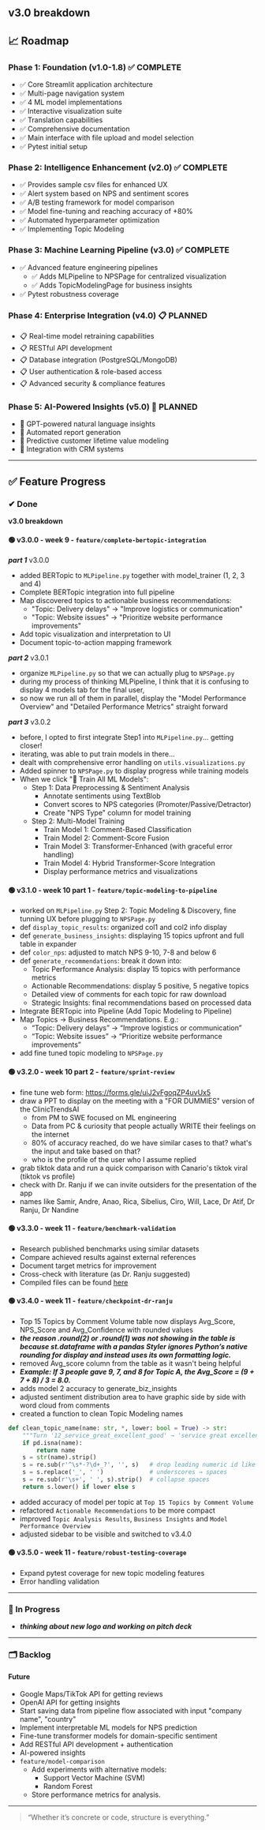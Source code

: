 ## **v3.0 breakdown**

## 📈 Roadmap

### Phase 1: Foundation (v1.0-1.8) ✅ **COMPLETE**
- ✅ Core Streamlit application architecture
- ✅ Multi-page navigation system
- ✅ 4 ML model implementations
- ✅ Interactive visualization suite
- ✅ Translation capabilities
- ✅ Comprehensive documentation
- ✅ Main interface with file upload and model selection
- ✅ Pytest initial setup

### Phase 2: Intelligence Enhancement (v2.0) ✅ **COMPLETE**
- ✅ Provides sample csv files for enhanced UX
- ✅ Alert system based on NPS and sentiment scores
- ✅ A/B testing framework for model comparison
- ✅ Model fine-tuning and reaching accuracy of +80%
- ✅ Automated hyperparameter optimization
- ✅ Implementing Topic Modeling

### Phase 3: Machine Learning Pipeline (v3.0) ✅ **COMPLETE**
- ✅ Advanced feature engineering pipelines
    - ✅ Adds MLPipeline to NPSPage for centralized visualization
    - ✅ Adds TopicModelingPage for business insights
- ✅ Pytest robustness coverage

### Phase 4: Enterprise Integration (v4.0) 📋 **PLANNED**
- 📋 Real-time model retraining capabilities
- 📋 RESTful API development
- 📋 Database integration (PostgreSQL/MongoDB)
- 📋 User authentication & role-based access
- 📋 Advanced security & compliance features

### Phase 5: AI-Powered Insights (v5.0) 🚀 **PLANNED**
- 🚀 GPT-powered natural language insights
- 🚀 Automated report generation
- 🚀 Predictive customer lifetime value modeling
- 🚀 Integration with CRM systems

---

## ✅ Feature Progress

### ✔ Done
**v3.0 breakdown**

#### 🟢 v3.0.0 - week 9 - `feature/complete-bertopic-integration`
***part 1*** v3.0.0
- added BERTopic to `MLPipeline.py` together with model_trainer (1, 2, 3 and 4)
- Complete BERTopic integration into full pipeline
- Map discovered topics to actionable business recommendations:
  - "Topic: Delivery delays" → "Improve logistics or communication"
  - "Topic: Website issues" → "Prioritize website performance improvements"
- Add topic visualization and interpretation to UI
- Document topic-to-action mapping framework

***part 2*** v3.0.1
- organize `MLPipeline.py` so that we can actually plug to `NPSPage.py`
- during my process of thinking MLPipeline, I think that it is confusing to display 4 models tab for the final user, 
- so now we run all of them in parallel, display the "Model Performance Overview" and "Detailed Performance Metrics" straight forward

***part 3*** v3.0.2
- before, I opted to first integrate Step1 into `MLPipeline.py`... getting closer!
- iterating, was able to put train models in there...
- dealt with comprehensive error handling on `utils.visualizations.py`
- Added spinner to `NPSPage.py` to display progress while training models
- When we click "🚀 Train All ML Models":
  - Step 1: Data Preprocessing & Sentiment Analysis
    - Annotate sentiments using TextBlob
    - Convert scores to NPS categories (Promoter/Passive/Detractor)
    - Create "NPS Type" column for model training
  - Step 2: Multi-Model Training
    - Train Model 1: Comment-Based Classification
    - Train Model 2: Comment-Score Fusion
    - Train Model 3: Transformer-Enhanced (with graceful error handling)
    - Train Model 4: Hybrid Transformer-Score Integration
    - Display performance metrics and visualizations

#### 🟢 v3.1.0 - week 10 part 1 - `feature/topic-modeling-to-pipeline`
- worked on `MLPipeline.py` Step 2: Topic Modeling & Discovery, fine tunning UX before plugging to `NPSPage.py`
- def `display_topic_results`: organized col1 and col2 info display
- def `generate_business_insights`: displaying 15 topics upfront and full table in expander
- def `color_nps`: adjusted to match NPS 9-10, 7-8 and below 6
- def `generate_recommendations`: break it down into:
  - Topic Performance Analysis: display 15 topics with performance metrics
  - Actionable Recommendations: display 5 positive, 5 negative topics
  - Detailed view of comments for each topic for raw download
  - Strategic Insights: final recommendations based on processed data
- Integrate BERTopic into Pipeline (Add Topic Modeling to Pipeline)
- Map Topics → Business Recommendations. E.g.:
  - “Topic: Delivery delays” → “Improve logistics or communication”
  - “Topic: Website issues” → “Prioritize website performance improvements”
- add fine tuned topic modeling to `NPSPage.py`

#### 🟢 v3.2.0 - week 10 part 2 - `feature/sprint-review`
- fine tune web form: https://forms.gle/uiJ2vFgoqZP4uvUx5
- draw a PPT to display on the meeting with a "FOR DUMMIES" version of the ClinicTrendsAI
  - from PM to SWE focused on ML engineering
  - Data from PC & curiosity that people actually WRITE their feelings on the internet
  - 80% of accuracy reached, do we have similar cases to that? what's the input and take based on that?
  - who is the profile of the user who I assume replied
- grab tiktok data and run a quick comparison with Canario's tiktok viral (tiktok vs profile)
- check with Dr. Ranju if we can invite outsiders for the presentation of the app
- names like Samir, Andre, Anao, Rica, Sibelius, Ciro, Will, Lace, Dr Atif, Dr Ranju, Dr Nandine

#### 🟢 v3.3.0 - week 11 - `feature/benchmark-validation`
- Research published benchmarks using similar datasets
- Compare achieved results against external references
- Document target metrics for improvement
- Cross-check with literature (as Dr. Ranju suggested)
- Compiled files can be found [here](./T1-Software-Engineering-Principles/projects/clinictrends_ai/docs/references)

#### 🟢 v3.4.0 - week 11 - `feature/checkpoint-dr-ranju`
- Top 15 Topics by Comment Volume table now displays Avg_Score, NPS_Score and Avg_Confidence with rounded values
- ***the reason .round(2) or .round(1) was not showing in the table is because st.dataframe with a pandas Styler ignores Python’s native rounding for display and instead uses its own formatting logic.***
- removed Avg_score column from the table as it wasn't being helpful
- ***Example: If 3 people gave 9, 7, and 8 for Topic A, the Avg_Score = (9 + 7 + 8) / 3 = 8.0.***
- adds model 2 accuracy to generate_biz_insights
- adjusted sentiment distribution area to have graphic side by side with word cloud from comments
- created a function to clean Topic Modeling names
```python
def clean_topic_name(name: str, *, lower: bool = True) -> str:
    """Turn '12_service_great_excellent_good' → 'service great excellent good'."""
    if pd.isna(name):
        return name
    s = str(name).strip()
    s = re.sub(r'^\s*-?\d+_?', '', s)   # drop leading numeric id like 0_, 12_, -1_
    s = s.replace('_', ' ')             # underscores → spaces
    s = re.sub(r'\s+', ' ', s).strip()  # collapse spaces
    return s.lower() if lower else s
```
- added accuracy of model per topic at `Top 15 Topics by Comment Volume`
- refactored `Actionable Recommendations` to be more compact
- improved `Topic Analysis Results`, `Business Insights` and `Model Performance Overview`
- adjusted sidebar to be visible and switched to v3.4.0

#### 🟢 v3.5.0 - week 11 - `feature/robust-testing-coverage`
- Expand pytest coverage for new topic modeling features
- Error handling validation

---

### 🔧 In Progress

- ***thinking about new logo and working on pitch deck***

---

### 🗂️ Backlog

#### Future
- Google Maps/TikTok API for getting reviews
- OpenAI API for getting insights
- Start saving data from pipeline flow associated with input "company name", "country"
- Implement interpretable ML models for NPS prediction
- Fine-tune transformer models for domain-specific sentiment
- Add RESTful API development + authentication
- AI-powered insights
- `feature/model-comparison`
  - Add experiments with alternative models:
    - Support Vector Machine (SVM)
    - Random Forest
  - Store performance metrics for analysis.

---

> “Whether it’s concrete or code, structure is everything.”